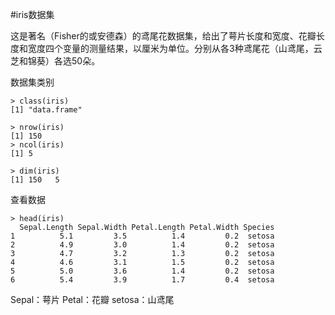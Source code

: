 #iris数据集

这是著名（Fisher的或安德森）的鸢尾花数据集，给出了萼片长度和宽度、花瓣长度和宽度四个变量的测量结果，以厘米为单位。分别从各3种鸢尾花（山鸢尾，云芝和锦葵）各选50朵。

数据集类别
```
> class(iris)
[1] "data.frame"

> nrow(iris)
[1] 150
> ncol(iris)
[1] 5

> dim(iris)
[1] 150   5
```

查看数据
```
> head(iris)
  Sepal.Length Sepal.Width Petal.Length Petal.Width Species
1          5.1         3.5          1.4         0.2  setosa
2          4.9         3.0          1.4         0.2  setosa
3          4.7         3.2          1.3         0.2  setosa
4          4.6         3.1          1.5         0.2  setosa
5          5.0         3.6          1.4         0.2  setosa
6          5.4         3.9          1.7         0.4  setosa
```
Sepal：萼片
Petal：花瓣
setosa：山鸢尾
